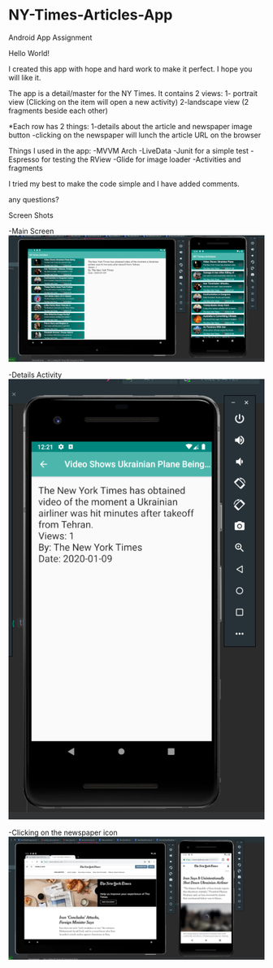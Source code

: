 # NY-Times-Articles-App
Android App Assignment

Hello World!

I created this app with hope and hard work to make it perfect.
I hope you will like it.

The app is a detail/master for the NY Times.
It contains 2 views: 1- portrait view (Clicking on the item will open a new activity)
2-landscape view (2 fragments beside each other)

*Each row has 2 things: 1-details about the article and newspaper image button
-clicking on the newspaper will lunch the article URL on the browser

Things I used in the app:
-MVVM Arch
-LiveData
-Junit for a simple test
-Espresso for testing the RView
-Glide for image loader
-Activities and fragments 

I tried my best to make the code simple and I have added comments.

any questions?

Screen Shots

-Main Screen
![Main Screen](/ScreenShots/1.PNG)

-Details Activity
![Details Activity](/ScreenShots/2.PNG)

-Clicking on the newspaper icon
![Clicking on the newspaper icon](/ScreenShots/3.PNG)
